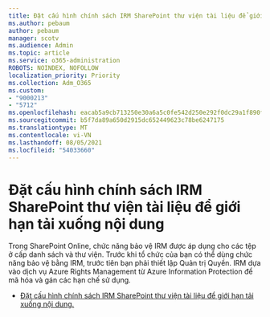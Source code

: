 ```yaml
---
title: Đặt cấu hình chính sách IRM SharePoint thư viện tài liệu để giới hạn tải xuống nội dung
ms.author: pebaum
author: pebaum
manager: scotv
ms.audience: Admin
ms.topic: article
ms.service: o365-administration
ROBOTS: NOINDEX, NOFOLLOW
localization_priority: Priority
ms.collection: Adm_O365
ms.custom:
- "9000213"
- "5712"
ms.openlocfilehash: eacab5a9cb713250e30a6a5c0fe542d250e292f0dc29a1f890f9cf7c7fb8344c
ms.sourcegitcommit: b5f7da89a650d2915dc652449623c78be6247175
ms.translationtype: MT
ms.contentlocale: vi-VN
ms.lasthandoff: 08/05/2021
ms.locfileid: "54033660"
---
```

# <a name="configure-irm-policies-on-sharepoint-document-libraries-to-limit-download-of-content"></a>Đặt cấu hình chính sách IRM SharePoint thư viện tài liệu để giới hạn tải xuống nội dung

Trong SharePoint Online, chức năng bảo vệ IRM được áp dụng cho các tệp ở cấp danh sách và thư viện. Trước khi tổ chức của bạn có thể dùng chức năng bảo vệ bằng IRM, trước tiên bạn phải thiết lập Quản trị Quyền. IRM dựa vào dịch vụ Azure Rights Management từ Azure Information Protection để mã hóa và gán các hạn chế sử dụng.

- [Đặt cấu hình chính sách IRM SharePoint thư viện tài liệu để giới hạn tải xuống nội dung.](https://docs.microsoft.com/microsoft-365/compliance/set-up-irm-in-sp-admin-center)
